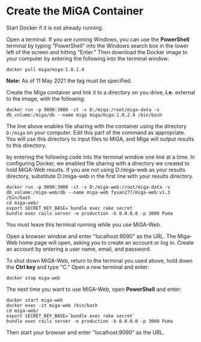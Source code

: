 # Create the MiGA Container

Start Docker if it is not already running.

Open a terminal. If you are running Windows, you can use the **PowerShell** terminal by typing "PowerShell" into the Windows search box in the lower left of the screen and hitting "Enter." Then download the Docker image to your computer by entering the following into the terminal window:

```text
docker pull miga/miga:1.0.2.4
```
**Note:** As of 11 May 2021 the tag must  be specified. 

Create the Miga container and link it to a directory on you drive, **i.e.** external to the image,  with the following: 

```
docker run -p 9090:3000 -it -v D:/miga:/root/miga-data -v db_volume:/miga/db --name miga miga/miga:1.0.2.4 /bin/bash
```
The line above enables file sharing with the container using the directory `D:/miga` on your computer. Edit this part of the command as appropriate. You will use this directory to input files to MiGA, and Miga will output results to this directory.   

by entering the following code into the terminal window one line at a time. In configuring Docker, we enabled file sharing with a directory we created to hold MiGA-Web results. If you are not using D:/miga-web as your results directory, substitute D:/miga-web in the first line with your results directory.

```text
docker run -p 9090:3000 -it -v D:/miga-web:/root/miga-data -v db_volume:/miga-web/db --name miga-web fyuan277/miga-web:v1.3 /bin/bash
cd miga-web/
export SECRET_KEY_BASE=`bundle exec rake secret`
bundle exec rails server -e production -b 0.0.0.0 -p 3000 Puma
```

You must leave this terminal running while you use MiGA-Web.

Open a browser window and enter "localhost:9090" as the URL. The Miga-Web home page will open, asking you to create an account or log in. Create an account by entering a user name, email, and password.

To shut down MiGA-Web, return to the terminal you used above, hold down the **Ctrl key** and type "C." Open a new terminal and enter:

```text
docker stop miga-web
```

The next time you want to use MiGA-Web, open **PowerShell** and enter:

```text
docker start miga-web
docker exec -it miga-web /bin/bash
cd miga-web/
export SECRET_KEY_BASE=`bundle exec rake secret`
bundle exec rails server -e production -b 0.0.0.0 -p 3000 Puma
```

Then start your browser and enter "localhost:9090" as the URL.

